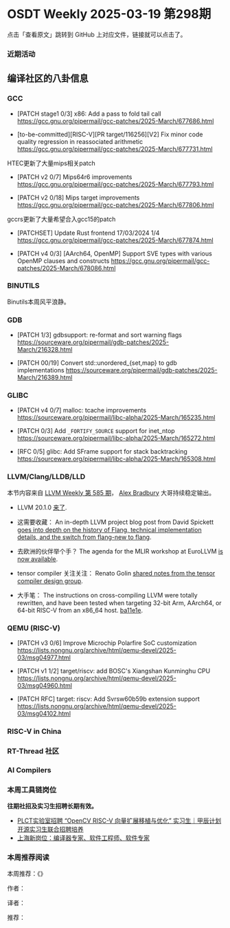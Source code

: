 # OSDT Weekly 2025-03-19 第298期

点击「查看原文」跳转到 GitHub 上对应文件，链接就可以点击了。

### 近期活动

## 编译社区的八卦信息

### GCC

- [PATCH stage1 0/3] x86: Add a pass to fold tail call
    https://gcc.gnu.org/pipermail/gcc-patches/2025-March/677686.html

- [to-be-committed][RISC-V][PR target/116256][V2] Fix minor code quality regression in reassociated arithmetic
    https://gcc.gnu.org/pipermail/gcc-patches/2025-March/677731.html

HTEC更新了大量mips相关patch
- [PATCH v2 0/7] Mips64r6 improvements
    https://gcc.gnu.org/pipermail/gcc-patches/2025-March/677793.html

- [PATCH v2 0/18] Mips target improvements
    https://gcc.gnu.org/pipermail/gcc-patches/2025-March/677806.html

gccrs更新了大量希望合入gcc15的patch
- [PATCHSET] Update Rust frontend 17/03/2024 1/4
    https://gcc.gnu.org/pipermail/gcc-patches/2025-March/677874.html

- [PATCH v4 0/3] [AArch64, OpenMP] Support SVE types with various OpenMP clauses and constructs
    https://gcc.gnu.org/pipermail/gcc-patches/2025-March/678086.html

### BINUTILS

Binutils本周风平浪静。

### GDB

- [PATCH 1/3] gdbsupport: re-format and sort warning flags
    https://sourceware.org/pipermail/gdb-patches/2025-March/216328.html

- [PATCH 00/19] Convert std::unordered_{set,map} to gdb implementations
    https://sourceware.org/pipermail/gdb-patches/2025-March/216389.html

### GLIBC

- [PATCH v4 0/7] malloc: tcache improvements
    https://sourceware.org/pipermail/libc-alpha/2025-March/165235.html

- [PATCH 0/3] Add `_FORTIFY_SOURCE` support for inet_ntop
    https://sourceware.org/pipermail/libc-alpha/2025-March/165272.html

- [RFC 0/5] glibc: Add SFrame support for stack backtracking
    https://sourceware.org/pipermail/libc-alpha/2025-March/165308.html

### LLVM/Clang/LLDB/LLD

本节内容来自 [LLVM Weekly 第 585 期](http://llvmweekly.org/issue/585)，
[Alex Bradbury](https://www.linkedin.com/in/alex-bradbury/) 大哥持续稳定输出。

* LLVM 20.1.0 [来了](https://discourse.llvm.org/t/llvm-20-1-0-released/85122/).

* 这需要收藏： An in-depth LLVM project blog post from David Spickett [goes into depth on the history of Flang, technical implementation details, and the switch from flang-new to flang](https://blog.llvm.org/posts/2025-03-11-flang-new/).

* 去欧洲的伙伴举个手？ The agenda for the MLIR workshop at EuroLLVM [is now available](https://discourse.llvm.org/t/announcing-the-6th-mlir-workshop-eurollvm-2025-program/85142).

* tensor compiler 关注关注： Renato Golin [shared notes from the tensor compiler design group](https://discourse.llvm.org/t/tcdg-notes-from-meting-2025-03-05/85116).

* 大手笔： The instructions on cross-compiling LLVM were totally rewritten, and have been tested when targeting 32-bit Arm, AArch64, or 64-bit RISC-V from an x86_64 host.
  [ba11e1e](https://github.com/llvm/llvm-project/commit/ba11e1e5222c).

### QEMU (RISC-V)

- [PATCH v3 0/6] Improve Microchip Polarfire SoC customization
    https://lists.nongnu.org/archive/html/qemu-devel/2025-03/msg04977.html

- [PATCH v1 1/2] target/riscv: add BOSC's Xiangshan Kunminghu CPU
    https://lists.nongnu.org/archive/html/qemu-devel/2025-03/msg04960.html

- [PATCH RFC] target: riscv: Add Svrsw60b59b extension support
    https://lists.nongnu.org/archive/html/qemu-devel/2025-03/msg04102.html

### RISC-V in China

### RT-Thread 社区

### AI Compilers

### 本周工具链岗位

**往期社招及实习生招聘长期有效。**

- [PLCT实验室招聘 “OpenCV RISC-V 向量扩展移植与优化” 实习生｜甲辰计划开源实习生联合招聘培养](https://mp.weixin.qq.com/s/NSFIlymcfe_gJBmJXK0Zng)
- [上海新岗位：编译器专家、软件工程师、软件专家](https://mp.weixin.qq.com/s/pX2R3znrPCxdsOLVg9YVXA)

### 本周推荐阅读

本周推荐：《》

作者：

译者：

推荐：
